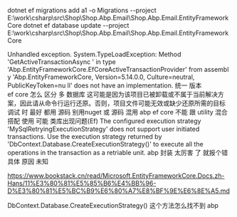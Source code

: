 ﻿dotnet ef migrations add a1 -o Migrations --project E:\work\csharp\src\Shop\Shop.Abp.Email\Shop.Abp.Email.EntityFrameworkCore
dotnet ef database update --project E:\work\csharp\src\Shop\Shop.Abp.Email\Shop.Abp.Email.EntityFrameworkCore

Unhandled exception. System.TypeLoadException: Method 'GetActiveTransactionAsync
' in type 'Abp.EntityFrameworkCore.EfCoreActiveTransactionProvider' from assembl
y 'Abp.EntityFrameworkCore, Version=5.14.0.0, Culture=neutral, PublicKeyToken=nu
ll' does not have an implementation.
统一 版本  
ef core 怎么 区分 多 数据库 
这可能是因为该项目已被卸载或不属于当前解决方案，因此请从命令行运行还原。否则，项目文件可能无效或缺少还原所需的目标 
调试 时  最好 都用 源码 别用nuget 或 源码 混用
abp ef core  不能 跟 utility 混合 搭配 使用 可能 类库出现问题(Ef)
The configured execution strategy 'MySqlRetryingExecutionStrategy' does not support user initiated transactions. Use the execution strategy
returned by 'DbContext.Database.CreateExecutionStrategy()' to execute all the operations in the transaction as a retriable unit.
abp 封装 太厉害 了 就报个错 具体 原因 未知

https://www.bookstack.cn/read/Microsoft.EntityFrameworkCore.Docs.zh-Hans/11%E3%80%81%E5%85%B6%E4%BB%96-D%E3%80%81%E5%BC%B9%E6%80%A7%E8%BF%9E%E6%8E%A5.md


DbContext.Database.CreateExecutionStrategy() 这个方法怎么找不到 abp
